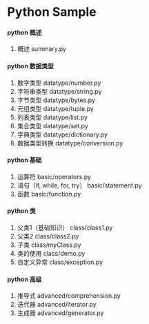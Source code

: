 ﻿# Python Sample


#### python 概述
1. 概述 summary.py

#### python 数据类型
1. 数字类型 datatype/number.py
2. 字符串类型 datatype/string.py
3. 字节类型 datatype/bytes.py
4. 元组类型 datatype/tuple.py
5. 列表类型 datatype/list.py
6. 集合类型 datatype/set.py
7. 字典类型 datatype/dictionary.py
8. 数据类型转换 datatype/conversion.py

#### python 基础
1. 运算符 basic/operators.py
2. 语句（if, while, for, try） basic/statement.py
3. 函数 basic/function.py

#### python 类
1. 父类1（基础知识） class/class1.py
2. 父类2 class/class2.py
3. 子类 class/myClass.py
4. 类的使用 class/demo.py
5. 自定义异常 class/exception.py

#### python 高级
1. 推导式 advanced/comprehension.py
2. 迭代器 advanced/iterator.py
3. 生成器 advanced/generator.py
